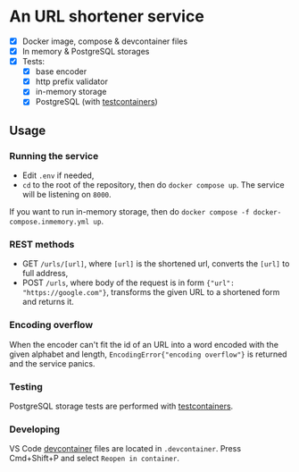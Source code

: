 # An URL shortener service

- [x] Docker image, compose & devcontainer files
- [x] In memory & PostgreSQL storages
- [x] Tests:
    - [x] base encoder
    - [x] http prefix validator
    - [x] in-memory storage
    - [x] PostgreSQL (with [testcontainers](https://golang.testcontainers.org))

## Usage

### Running the service

- Edit `.env` if needed,
- `cd` to the root of the repository, then do `docker compose up`. The service will be listening on `8000`.

If you want to run in-memory storage, then do `docker compose -f docker-compose.inmemory.yml up`.

### REST methods
- GET `/urls/[url]`, where `[url]` is the shortened url, converts the `[url]` to full address,
- POST `/urls`, where body of the request is in form `{"url": "https://google.com"}`, transforms the given URL to a shortened form and returns it.

### Encoding overflow
When the encoder can't fit the id of an URL into a word encoded with the given alphabet and length, `EncodingError{"encoding overflow"}` is returned and the service panics.

### Testing
PostgreSQL storage tests are performed with [testcontainers](https://golang.testcontainers.org).

### Developing
VS Code [devcontainer](https://containers.dev) files are located in `.devcontainer`. Press Cmd+Shift+P and select `Reopen in container`.
